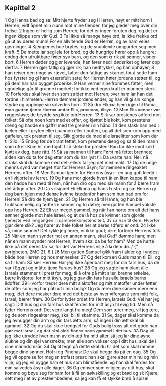 ## Kapittel 2

1 Og Hanna bad og sa: Mitt hjerte fryder seg i Herren, høyt er mitt horn i Herren, vidt åpnet min munn mot mine fiender, for jeg gleder meg over din frelse.
2 Ingen er hellig som Herren; for det er ingen foruten deg, og det er ingen klippe som vår Gud.
3 Tal ikke så mange høye ord, la ikke frekke ord gå ut av deres munn! For en allvitende Gud er Herren, og av ham veies gjerninger.
4 Kjempenes bue brytes, og de snublende omgjorder seg med kraft.
5 De mette lar seg leie for brød, og de hungrige hører opp å hungre; endog den ufruktbare føder syv barn, og den som er rik på sønner, visner bort.
6 Herren døder og gjør levende; han fører ned i dødsriket og fører opp derfra.
7 Herren gjør fattig og gjør rik; han nedtrykker, og han ophøyer;
8 han reiser den ringe av støvet, løfter den fattige av skarnet for å sette ham hos fyrster og gi ham et ærefullt sete; for Herren hører jordens støtter til, og på dem har han bygget jorderike.
9 Han verner sine frommes føtter, men ugudelige går til grunne i mørket; for ikke ved egen kraft er mannen sterk.
10 Forferdes skal hver den som strider mot Herren; over ham lar han det tordne i himmelen. Herren dømmer jordens ender, og han vil gi sin konge styrke og opphøye sin salvedes horn.
11 Så dro Elkana hjem igjen til Rama, men gutten tjente Herren under Elis, prestens, tilsyn.
12 Men Elis sønner var ryggesløse; de brydde seg ikke om Herren.
13 Slik var prestenes adferd mot folket: Så ofte noen kom med et offer, og kjøttet ble kokt, kom prestens dreng og hadde en gaffel med tre greiner i sin hånd;
14 den stakk han ned i kjelen eller i gryten eller i pannen eller i potten, og alt det som kom opp med gaffelen, tok presten til seg. Slik gjorde de med alle israelitter som kom der til Silo.
15 Endog før de brant fettet, kom prestens dreng og sa til den mann som ofret: Kom hit med kjøtt til å steke for presten! Han tar ikke imot kokt kjøtt av deg, bare rått.
16 Så sa mannen til ham: Først må fettet brennes; siden kan du ta for deg etter som du har lyst til. Da svarte han: Nei, nå straks skal du komme med det; ellers tar jeg det med makt.
17 Og de unge menns synd var meget stor for Herrens åsyn; for mennene ringeaktet Herrens offer.
18 Men Samuel tjente for Herrens åsyn - en ung gutt kledd i en livkjortel av lerret.
19 Og hans mor gjorde hvert år en liten kappe til ham; den hadde hun med til ham, når hun dro opp med sin mann for å bære fram det årlige offer.
20 Da velsignet Eli Elkana og hans hustru og sa: Herren gi deg barn igjen med denne kvinne istedenfor ham som hun bad om for Herren! Så dro de hjem igjen.
21 Og Herren så til Hanna, og hun ble fruktsommelig og fødte tre sønner og to døtre; men gutten Samuel vokste opp hos Herren.
22 Eli var meget gammel, og når han hørte om alt det hans sønner gjorde mot hele Israel, og at de lå hos de kvinner som gjorde tjeneste ved inngangen til sammenkomstens telt,
23 sa han til dem: Hvorfor gjør dere slik? Jeg hører av hele folket her at deres adferd er ond.
24 Ikke så, mine sønner! Det rykte jeg hører, er ikke godt; dere forfører Herrens folk.
25 Når en mann synder mot en annen mann, skal Gud* dømme ham; men når en mann synder mot Herren, hvem skal da be for ham? Men de hørte ikke på det deres far sa; for det var Herrens vilje å la dem dø. / {* øvrigheten, 2MO 21, 6.}
26 Men gutten Samuel gikk fram i alder og i yndest både hos Herren og hos mennesker.
27 Og det kom en Guds mann til Eli, og sa til ham: Så sier Herren: Har jeg ikke åpenbart meg for din fars hus, da de var i Egypt og måtte tjene Faraos hus?
28 Og jeg valgte ham blant alle Israels stammer til prest for meg, til å ofre på mitt alter, brenne røkelse, bære livkjortel for mitt åsyn, og jeg gav din fars hus alle Israels barns ildoffer.
29 Hvorfor treder dere mitt slaktoffer og mitt matoffer under føtter, de offer som jeg har påbudt i min bolig? Og du ærer dine sønner mere enn meg, idet dere mesker dere med det beste av hver offergave som mitt folk, Israel, bærer fram.
30 Derfor lyder ordet fra Herren, Israels Gud: Vel har jeg sagt: Ditt hus og din fars hus skal ferdes for mitt åsyn til evig tid. Men nå lyder Herrens ord: Det være langt fra meg! Dem som ærer meg, vil jeg ære, og de som ringeakter meg, skal bli til skamme.
31 Se, dager skal komme da jeg avhugger din arm og din fars ætts arm, så ingen i din ætt skal bli gammel.
32 Og du skal skue trengsel for Guds bolig tross alt det gode han gjør mot Israel, og det skal aldri finnes noen gammel i ditt hus.
33 Dog vil jeg ikke utrydde hver mann av din ætt fra mitt alter, så jeg lar dine øyne slukne og din sjel vansmekte; men alle som vokser opp i ditt hus, skal dø i sine manndomsår.
34 Og til tegn på dette skal du ha det som skal ramme begge dine sønner, Hofni og Pinehas: De skal begge dø på en dag.
35 Og jeg vil oppreise for meg en trofast prest: han skal gjøre etter min hu og min vilje, og jeg vil bygge ham et hus som blir stående, og han skal ferdes for min salvedes åsyn alle dager.
36 Og enhver som er igjen av ditt hus, skal komme og bøye seg for ham for å få en sølvskilling og et brød og si: Kjære, sett meg i et av presteembedene, sa jeg kan få et stykke brød å spise!
